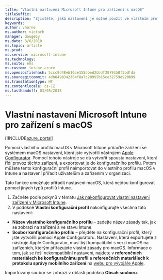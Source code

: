 ```yaml
---
title: "Vlastní nastavení Microsoft Intune pro zařízení s macOS"
titleSuffix: 
description: "Zjistěte, jaká nastavení je možné použít ve vlastním profilu macOS."
keywords: 
author: vhorne
ms.author: victorh
manager: dougeby
ms.date: 3/6/2018
ms.topic: article
ms.prod: 
ms.service: microsoft-intune
ms.technology: 
ms.suite: ems
ms.custom: intune-azure
ms.openlocfilehash: 5ccc9d48eb16ce155bbed2bbdf38793b8f3bdfda
ms.sourcegitcommit: 4db0498342364f8a7c28995b15ce32759e920b99
ms.translationtype: HT
ms.contentlocale: cs-CZ
ms.lasthandoff: 03/08/2018
---
```

# <a name="microsoft-intune-custom-device-settings-for-devices-running-macos"></a>Vlastní nastavení Microsoft Intune pro zařízení s macOS

[!INCLUDE[azure_portal](./includes/azure_portal.md)]

Pomocí vlastního profilu macOS v Microsoft Intune přiřaďte zařízení se systémem macOS nastavení, která jste vytvořili nástrojem [Apple Configurator](https://itunes.apple.com/app/apple-configurator-2/id1037126344?mt=12). Pomocí tohoto nástroje se dá vytvořit spousta nastavení, která řídí provoz těchto zařízení, a exportovat je do konfiguračního profilu. Potom můžete tento konfigurační profil naimportovat do vlastního profilu macOS v Intune a nastavení přiřadit uživatelům a zařízením v organizaci.

Tato funkce umožňuje přiřadit nastavení macOS, která nejdou konfigurovat pomocí jiných typů profilů Intune.


1. Začněte podle pokynů v tématu [Jak nakonfigurovat vlastní nastavení zařízení v Microsoft Intune](custom-settings-configure.md).
2. V podokně **Vlastní konfigurační profil** nakonfigurujte všechna tato nastavení:

- **Název vlastního konfiguračního profilu** – zadejte název zásady tak, jak se zobrazí na zařízení a ve stavu Intune.
- **Soubor konfiguračního profilu** – přejděte na konfigurační profil, který jste vytvořili pomocí Apple Configuratoru.
Nastavení, která exportujete z nástroje Apple Configurator, musí být kompatibilní s verzí macOS na zařízeních, kterým přiřazujete vlastní zásady pro macOS. Informace o tom, jak se řeší nekompatibilní nastavení, najdete v **referenčních materiálech ke konfiguračnímu profil** a **referenčních materiálech k protokolu správy mobilního zařízení** na [webu pro vývojáře Apple](https://developer.apple.com/).

Importovaný soubor se zobrazí v oblasti podokna **Obsah souboru**.
